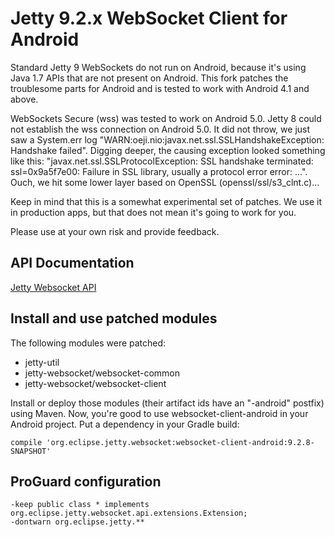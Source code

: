 Jetty 9.2.x WebSocket Client for Android
========================================

Standard Jetty 9 WebSockets do not run on Android, because it's using Java 1.7 APIs that are not present on Android. This fork patches the troublesome parts for Android and is tested to work with Android 4.1 and above.

WebSockets Secure (wss) was tested to work on Android 5.0. Jetty 8 could not establish the wss connection on Android 5.0. It did not throw, we just saw a System.err log "WARN:oeji.nio:javax.net.ssl.SSLHandshakeException: Handshake failed". Digging deeper, the causing exception looked something like this: "javax.net.ssl.SSLProtocolException: SSL handshake terminated: ssl=0x9a5f7e00: Failure in SSL library, usually a protocol error error: ...". Ouch, we hit some lower layer based on OpenSSL (openssl/ssl/s3_clnt.c)...

Keep in mind that this is a somewhat experimental set of patches. We use it in production apps, but that does not mean it's going to work for you.

Please use at your own risk and provide feedback.

API Documentation
-----------------
[Jetty Websocket API](http://www.eclipse.org/jetty/documentation/9.2.7.v20150116/websocket-jetty.html)

Install and use patched modules
-------------------------------
The following modules were patched:

 * jetty-util
 * jetty-websocket/websocket-common
 * jetty-websocket/websocket-client

Install or deploy those modules (their artifact ids have an "-android" postfix) using Maven. Now, you're good to use websocket-client-android in your Android project. Put a dependency in your Gradle build:

```
compile 'org.eclipse.jetty.websocket:websocket-client-android:9.2.8-SNAPSHOT'
```

ProGuard configuration
----------------------

```
-keep public class * implements org.eclipse.jetty.websocket.api.extensions.Extension;
-dontwarn org.eclipse.jetty.**
```